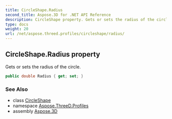 ```yaml
---
title: CircleShape.Radius
second_title: Aspose.3D for .NET API Reference
description: CircleShape property. Gets or sets the radius of the circle
type: docs
weight: 20
url: /net/aspose.threed.profiles/circleshape/radius/
---
```

## CircleShape.Radius property

Gets or sets the radius of the circle.

```csharp
public double Radius { get; set; }
```

### See Also

* class [CircleShape](../)
* namespace [Aspose.ThreeD.Profiles](../../circleshape/)
* assembly [Aspose.3D](../../../)


